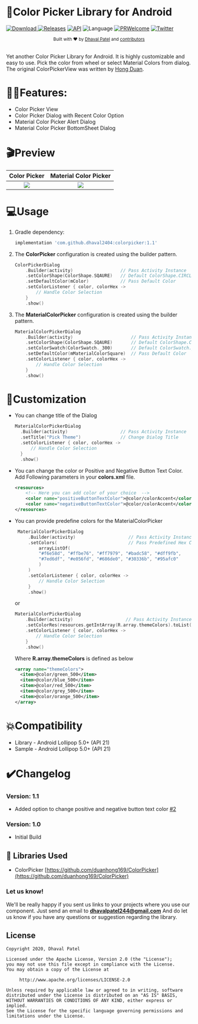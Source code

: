 # 🎨Color Picker Library for Android

[![Download](https://api.bintray.com/packages/dhaval2404/maven/colorpicker/images/download.svg) ](https://bintray.com/dhaval2404/maven/colorpicker/_latestVersion)
[![Releases](https://img.shields.io/github/release/dhaval2404/colorpicker/all.svg?style=flat-square)](https://github.com/Dhaval2404/ColorPicker/releases)
[![API](https://img.shields.io/badge/API-21%2B-brightgreen.svg?style=flat)](https://android-arsenal.com/api?level=21)
![Language](https://img.shields.io/badge/language-Kotlin-orange.svg)
[![PRWelcome](https://img.shields.io/badge/PRs-welcome-brightgreen.svg)](https://github.com/Dhaval2404/ColorPicker)
[![Twitter](https://img.shields.io/twitter/url/https/github.com/Dhaval2404/ImagePicker.svg?style=social)](https://twitter.com/intent/tweet?text=Checkout%20the%20ColorPicker%20library%20for%20android.%20https%3A%2F%2Fgithub.com%2FDhaval2404%2FColorPicker%20)

<div align="center">
  <sub>Built with ❤︎ by
  <a href="https://twitter.com/Dhaval2404">Dhaval Patel</a> and
  <a href="https://github.com/dhaval2404/colorpicker/graphs/contributors">
    contributors
  </a>
</div>
<br/>

Yet another Color Picker Library for Android. It is highly customizable and easy to use. Pick the color from wheel or select Material Colors from dialog. The original ColorPickerView was written by [Hong Duan](https://github.com/duanhong169/ColorPicker).

# 🐱‍🏍Features:

* Color Picker View
* Color Picker Dialog with Recent Color Option
* Material Color Picker Alert Dialog
* Material Color Picker BottomSheet Dialog

# 🎬Preview


   Color Picker    |         Material Color Picker      |
:-------------------------:|:-------------------------:
![](https://github.com/Dhaval2404/ColorPicker/blob/master/art/colorpicker_demo.gif)  |  ![](https://github.com/Dhaval2404/ColorPicker/blob/master/art/materialcolorpicker_demo.gif)

# 💻Usage


1. Gradle dependency:

	```groovy
	implementation 'com.github.dhaval2404:colorpicker:1.1'
	```

2. The **ColorPicker** configuration is created using the builder pattern.

	```kotlin
    ColorPickerDialog
        .Builder(activity)        			// Pass Activity Instance
        .setColorShape(ColorShape.SQAURE)   // Default ColorShape.CIRCLE
        .setDefaultColor(mColor)        	// Pass Default Color
        .setColorListener { color, colorHex ->
        	// Handle Color Selection
        }
        .show()
    ```

3. The **MaterialColorPicker** configuration is created using the builder pattern.

	```kotlin
    MaterialColorPickerDialog
        .Builder(activity)        				// Pass Activity Instance
        .setColorShape(ColorShape.SQAURE)   	// Default ColorShape.CIRCLE
        .setColorSwatch(ColorSwatch._300)   	// Default ColorSwatch._500
        .setDefaultColor(mMaterialColorSquare) 	// Pass Default Color
        .setColorListener { color, colorHex ->
       		// Handle Color Selection
        }
        .show()
    ```

# 🎨Customization

 *  You can change title of the Dialog
    ```kotlin
    MaterialColorPickerDialog
      .Builder(activity)        			// Pass Activity Instance
      .setTitle("Pick Theme")               // Change Dialog Title
      .setColorListener { color, colorHex ->
          // Handle Color Selection
      }
      .show()
    ```
 *  You can change the color or Positive and Negative Button Text Color. Add Following parameters in your **colors.xml** file.

     ```xml
     <resources>
         <!-- Here you can add color of your choice  -->
         <color name="positiveButtonTextColor">@color/colorAccent</color>
         <color name="negativeButtonTextColor">@color/colorAccent</color>
     </resources>
     ```

 *  You can provide predefine colors for the MaterialColorPicker

     ```kotlin
      MaterialColorPickerDialog
          .Builder(activity)        			// Pass Activity Instance
          .setColors(							// Pass Predefined Hex Color
              arrayListOf(
              "#f6e58d", "#ffbe76", "#ff7979", "#badc58", "#dff9fb",
              "#7ed6df", "#e056fd", "#686de0", "#30336b", "#95afc0"
              )
          )
          .setColorListener { color, colorHex ->
              // Handle Color Selection
          }
          .show()
      ```

      or

      ```kotlin
      MaterialColorPickerDialog
          .Builder(activity)        			// Pass Activity Instance
          .setColorRes(resources.getIntArray(R.array.themeColors).toList()) // Pass Predefined Hex Color
          .setColorListener { color, colorHex ->
              // Handle Color Selection
          }
          .show()
      ```

      Where **R.array.themeColors** is defined as  below

      ```xml
      <array name="themeColors">
        <item>@color/green_500</item>
        <item>@color/blue_500</item>
        <item>@color/red_500</item>
        <item>@color/grey_500</item>
        <item>@color/orange_500</item>
      </array>
      ```

# 💥Compatibility

  * Library - Android Lollipop 5.0+ (API 21)
  * Sample - Android Lollipop 5.0+ (API 21)

# ✔️Changelog

### Version: 1.1

  * Added option to change positive and negative button text color [#2](https://github.com/Dhaval2404/ImagePicker/issues/2)

### Version: 1.0

  * Initial Build

## 📃 Libraries Used
* ColorPicker [https://github.com/duanhong169/ColorPicker](https://github.com/duanhong169/ColorPicker)

### Let us know!

We'll be really happy if you sent us links to your projects where you use our component. Just send an email to **dhavalpatel244@gmail.com** And do let us know if you have any questions or suggestion regarding the library.

## License

    Copyright 2020, Dhaval Patel

    Licensed under the Apache License, Version 2.0 (the "License");
    you may not use this file except in compliance with the License.
    You may obtain a copy of the License at

         http://www.apache.org/licenses/LICENSE-2.0

    Unless required by applicable law or agreed to in writing, software
    distributed under the License is distributed on an "AS IS" BASIS,
    WITHOUT WARRANTIES OR CONDITIONS OF ANY KIND, either express or implied.
    See the License for the specific language governing permissions and
    limitations under the License.
